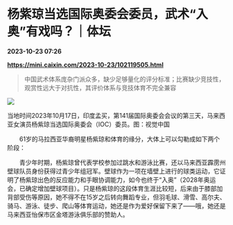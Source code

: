 # 杨紫琼当选国际奥委会委员，武术“入奥”有戏吗？｜体坛

**2023-10-23 07:26**

**https://mini.caixin.com/2023-10-23/102119505.html**

> 中国武术体系庞杂门派众多，缺少足够量化的评分标准；比赛缺少竞技性，观赏性远大于对抗性，其评价体系与竞技体育不完全兼容

  

![](https://img.caixin.com/2023-10-23/169804575592053_840_560.jpg)

当地时间2023年10月17日，印度孟买，第141届国际奥委会会议的第三天，马来西亚女演员杨紫琼当选国际奥委会（IOC）委员。图：视觉中国

  

　　61岁的马拉西亚华裔明星杨紫琼和体育的缘分，大体上可以勾勒成如下两个阶段：

　　青少年时期，杨紫琼曾代表学校参加过跳水和游泳比赛，还以马来西亚霹雳州壁球队员身份获得过青少年组冠军。壁球作为一项在墙壁上进行的球类运动，它证明了杨紫琼出色的反应能力和手眼协调能力，如今也终于“入奥”（2028年奥运会，已确定增加壁球项目）。只是杨紫琼的这段体育生涯比较短，后来由于膝部加背部受伤等原因，她不得不在15岁之后转向舞蹈专业，但羽毛球、滑雪、高尔夫、骑马、游泳、徒步、爬山等体育运动，她还是作为爱好保留下来了——哦，她还是马来西亚怡保市区金塔游泳俱乐部的赞助人。